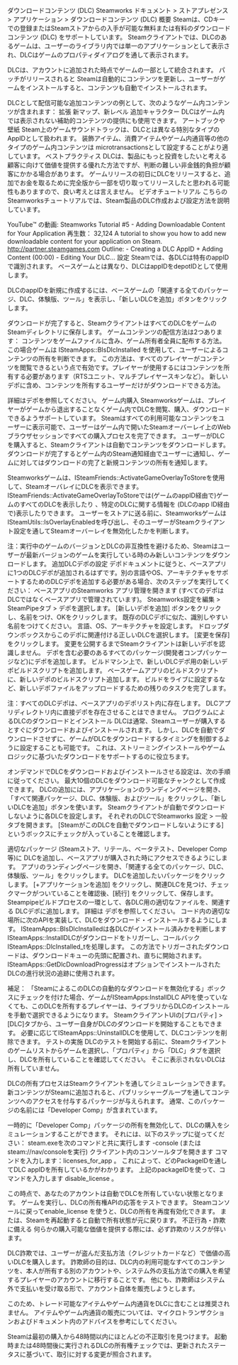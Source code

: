 ダウンロードコンテンツ (DLC)
Steamworks ドキュメント > ストアプレゼンス > アプリケーション > ダウンロードコンテンツ (DLC)
概要
Steamは、CDキーでの登録またはSteamストアからの入手が可能な無料または有料のダウンロードコンテンツ (DLC) をサポートしています。 Steamクライアントでは、DLCのあるゲームは、ユーザーのライブラリ内では単一のアプリケーションとして表示され、DLCはゲームのプロパティダイアログを通して表示されます。

DLCは、アカウントに追加された時点でゲームの一部として統合されます。 パッチがリリースされると Steamは自動的にコンテンツを更新し、ユーザーがゲームをインストールすると、コンテンツも自動でインストールされます。

DLCとして配信可能な追加コンテンツの例として、次のようなゲーム内コンテンツが含まれます：
拡張
新マップ、新レベル
追加キャラクター
DLCはゲーム内では表示されない補助的コンテンツの提供にも使用できます。
アートブックや壁紙
Steam上のゲームサウンドトラックは、DLCとは異なる特別なタイプのAppIDとして扱われます。 装飾アイテム、消費アイテムやゲーム内通貨等の他のタイプのゲーム内コンテンツは microtransactionsとして設定することがより適しています。
ベストプラクティス
DLCは、製品にもっと投資をしたいと考える顧客に向けて価値を提供する優れた方法ですが、判断の難しい非金銭的負担が顧客にかかる場合があります。 ゲームリリースの初日にDLCをリリースすると、追加でお金を取るために完全版から一部を切り取ってリリースしたと思われる可能性もありますので、良い考えとは言えません。
ビデオチュートリアル
こちらのSteamworksチュートリアルでは、Steam製品のDLC作成および設定方法を説明しています。

YouTube™ の動画: Steamworks Tutorial #5 - Adding Downloadable Content for Your Application 
再生数： 32,124
A tutorial to show you how to add new downloadable content for your application on Steam. http://partner.steamgames.com Outline: - Creating a DLC AppID + Adding Content (00:00) - Editing Your DLC...
設定
Steamでは、各DLCは特有のappIDで識別されます。 ベースゲームとは異なり、DLCはappIDをdepotIDとして使用します。

DLCのappIDを新規に作成するには、ベースゲームの「関連する全てのパッケージ、DLC、体験版、ツール」を表示し、「新しいDLCを追加」ボタンをクリックします。

ダウンロードが完了すると、SteamクライアントはすべてのDLCをゲームのSteamディレクトリに保存します。 ゲームコンテンツの配信方法は2つあります：
コンテンツをゲームファイルに含み、ゲーム所有者全員に配布する方法。 この場合ゲームは ISteamApps::BIsDlcInstalled を使用して、ユーザーによるコンテンツの所有を判断できます。 この方法は、すべてのプレイヤーがコンテンツを閲覧できるという点で有効です。プレイヤーが使用するにはコンテンツを所有する必要があります（RTSユニット、マルチプレイヤースキンなど）。
新しいデポに含め、コンテンツを所有するユーザーだけがダウンロードできる方法。

詳細はデポを参照してください。
ゲーム内購入
Steamworksゲームは、プレイヤーがゲームから退出することなくゲーム内でDLCを閲覧、購入、ダウンロードできるようサポートしています。 Steamはすべての利用可能なコンテンツをユーザーに表示可能で、ユーザーはゲーム内で開いたSteamオーバーレイ上のWebブラウザセッションですべての購入プロセスを完了できます。 ユーザーがDLCを購入すると、Steamクライアントは自動でコンテンツをダウンロードします。ダウンロードが完了するとゲーム内のSteam通知経由でユーザーに通知し、ゲームに対してはダウンロードの完了と新規コンテンツの所有を通知します。

Steamworksゲームは、ISteamFriends::ActivateGameOverlayToStoreを使用して、SteamオーバレイにDLCを表示できます。 ISteamFriends::ActivateGameOverlayToStoreでは(ゲームのappID経由で)ゲームのすべてのDLCを表示したり 、特定のDLCに関する情報を (DLCのapp ID経由で)表示したりできます。 ユーザーをストアに送る前に、SteamworksゲームはISteamUtils::IsOverlayEnabledを呼び出し、そのユーザーがSteamクライアント設定を通してSteamオーバーレイを無効化したかを判断します。

注：実行中のゲームのバージョンとDLCの非互換性を避けるため、Steamはユーザーが最新バージョンのゲームを実行している時のみ新しいコンテンツをダウンロードします。
追加DLCデポの設定
デポドキュメントに従うと、ベースアプリに1つのDLCデポが追加されるはずです。別の言語やOS、アーキテクチャをサポートするためのDLCデポを追加する必要がある場合、次のステップを実行してください：
ベースアプリのSteamworks アプリ管理を開きます (すべてのデポはDLCではなくベースアプリで管理されています)。
Steamworks設定を編集 > SteamPipeタブ > デポを選択します。
[新しいデポを追加] ボタンをクリックし、名前をつけ、OKをクリックします。 既存のDLCデポに似た、識別しやすい名前をつけてください。
言語、OS、アーキテクチャを設定します。
ドロップダウンボックスからこのデポに関連付ける正しいDLCを選択します。
[変更を保存] をクリックします。 変更を公開するまでSteamクライアントは新しいデポを認識しません。
デポを含む必要のあるすべてのパッケージ(開発者コンプパッケージなど)にデポを追加します。
ビルドマシン上で、新しいDLCデポ用の新しいデポビルドスクリプトを追加します。
ベースゲームアプリのビルドスクリプトに、新しいデポのビルドスクリプト追加します。
ビルドをライブに設定するなど、新しいデポファイルをアップロードするための残りのタスクを完了します。

注：すべてのDLCデポは、ベースアプリのデポリスト内に存在します。 DLCアプリディレクトリ内に直接デポを存在させることはできません。
プログラムによるDLCのダウンロードとインストール
DLCは通常、Steamユーザーが購入するとすぐにダウンロードおよびインストールされます。 しかし、DLCを自動でダウンロードさせずに、ゲームがDLCをダウンロードするタイミングを制御するように設定することも可能です。 これは、ストリーミングインストールやゲームロジックに基づいたダウンロードをサポートするのに役立ちます。

オンデマンドでDLCをダウンロードおよびインストールさせる設定は、次の手順に従ってください。
最大10個のDLCをダウンロード可能なチャンクとして作成できます。
DLCの追加には、アプリケーションのランディングページを開き、「すべて関連パッケージ、DLC、体験版、およびツール」をクリックし、「新しいDLCを追加」ボタンを使います。
Steamクライアントが自動でダウンロードしないように各DLCを設定します。
それぞれのDLCでSteamworks 設定 > 一般タブを開きます。
[SteamがこのDLCを自動でダウンロードしないようにする] というボックスにチェックが入っていることを確認します。

適切なパッケージ (Steamストア、リテール、ベータテスト、Developer Comp等)に DLCを追加し、ベースアプリが購入された時にアクセスできるようにします。
アプリのランディングページを開き、「関連する全てのパッケージ、DLC、体験版、ツール」をクリックします。
DLCを追加したいパッケージをクリックします。
[+アプリケーションを追加] をクリックし、関連DLCを見つけ、チェックマークがついていることを確認後、[続行] をクリックして、保存します。
Steampipeビルドプロセスの一環として、各DLC用の適切なファイルを、関連する DLCデポに追加します。
詳細は デポを参照してください。
コード内の適切な場所に次のAPIを実装して、DLCをダウンロード・インストールするようにします。
ISteamApps::BIsDlcInstalledは各DLCがインストール済みかを判断します
ISteamApps::InstallDLCがダウンロードをトリガーし、コールバックISteamApps::DlcInstalled_tを処理します。
この方法でトリガーされたダウンロードは、ダウンロードキューの先頭に配置され、直ちに開始されます。
ISteamApps::GetDlcDownloadProgressはオプションでインストールされたDLCの進行状況の追跡に使用されます。

補足：
「SteamによるこのDLCの自動的なダウンロードを無効化する」ボックスにチェックを付けた場合、ゲームがISteamApps:InstallDLC APIを使っていなくても、このDLCを所有するプレイヤーは、ライブラリからDLCのインストールを手動で選択できるようになります。
SteamクライアントUIの[プロパティ] > [DLC]タブから、ユーザー自身がDLCのダウンロードを開始することもできます。
必要に応じてISteamApps::UninstallDLCを使用して、DLCコンテンツを削除できます。
テストの実施
DLCのテストを開始する前に、Steamクライアントのゲームリストからゲームを選択し、「プロパティ」から「DLC」タブを選択し、DLCを所有していることを確認してください。 そこに表示されないDLCは所有していません。

DLCの所有プロセスはSteamクライアントを通してシミュレーションできます。 新コンテンツがSteamに追加されると、パブリッシャーグループを通してコンテンツへのアクセスを付与するパッケージが与えられます。 通常、このパッケージの名前には「Developer Comp」が含まれています。

一時的に「Developer Comp」パッケージの所有を無効化して、DLCの購入をシミュレーションすることができます。 それには、以下のステップに従ってください：
steam.exeを次のコマンドと共に実行します -console (または steam://nav/consoleを実行)
クライアント内のコンソールタブを開きます
コマンドを入力します：licenses_for_app <appID>。 これによって、どのPackageIDを通してDLC appIDを所有しているかがわかります。
上記のpackageIDを使って、コマンドを入力します disable_license <packageID>。

この時点で、あなたのアカウントは自動でDLCを所有していない状態となります。 ゲームを実行し、DLCの所有権APIの応答をテストできます。 Steamコンソールに戻ってenable_license <packageID>を使うと、DLCの所有を再度有効化できます。 または、Steamを再起動すると自動で所有状態が元に戻ります。
不正行為・詐欺に備える
何らかの購入可能な価値を提供する際には、必ず詐欺のリスクが伴います。

DLC詐欺では、ユーザーが盗んだ支払方法（クレジットカードなど）で価値の高いDLCを購入します。 詐欺師の目的は、DLC内の利用可能なすべてのコンテンツを、本人が所有する別のアカウントや、システム外の支払方法での購入を希望するプレイヤーのアカウントに移行することです。 他にも、詐欺師はシステム外で支払いを受け取る形で、アカウント自体を販売しようとします。 

このため、トレード可能なアイテムやゲーム内通貨をDLCに含むことは推奨されません。 アイテムやゲーム内通貨の販売については、マイクロトランザクションおよびドキュメント内のアドバイスを参考にしてください。

Steamは最初の購入から48時間以内にほとんどの不正取引を見つけます。 起動時または48時間後に実行されるDLCの所有権チェックでは、更新されたステータスに基づいて、取引に対する変更が照合されます。